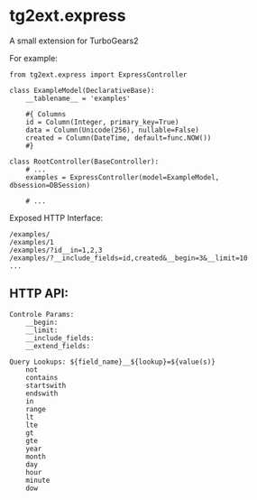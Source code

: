 tg2ext.express
==============

A small extension for TurboGears2

For example:

    from tg2ext.express import ExpressController

    class ExampleModel(DeclarativeBase):
        __tablename__ = 'examples'

        #{ Columns
        id = Column(Integer, primary_key=True)
        data = Column(Unicode(256), nullable=False)
        created = Column(DateTime, default=func.NOW())
        #}

    class RootController(BaseController):
        # ...
        examples = ExpressController(model=ExampleModel, dbsession=DBSession)

        # ...

Exposed HTTP Interface:

    /examples/
    /examples/1
    /examples/?id__in=1,2,3
    /examples/?__include_fields=id,created&__begin=3&__limit=10
    ...

HTTP API:
----------------

    Controle Params:
        __begin:
        __limit:
        __include_fields:
        __extend_fields:

    Query Lookups: ${field_name}__${lookup}=${value(s)}
        not
        contains
        startswith
        endswith
        in
        range
        lt
        lte
        gt
        gte
        year
        month
        day
        hour
        minute
        dow